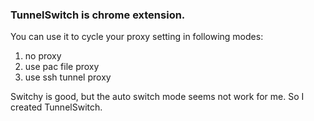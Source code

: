 ### TunnelSwitch is chrome extension.

You can use it to cycle your proxy setting in following modes:

1. no proxy
1. use pac file proxy
1. use ssh tunnel proxy

Switchy is good, but the auto switch mode seems not work for me.
So I created TunnelSwitch.
